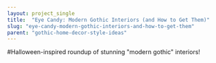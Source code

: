 ```yaml
---
layout: project_single
title:  "Eye Candy: Modern Gothic Interiors (and How to Get Them)"
slug: "eye-candy-modern-gothic-interiors-and-how-to-get-them"
parent: "gothic-home-decor-style-ideas"
---
```

#Halloween-inspired roundup of stunning "modern gothic" interiors!